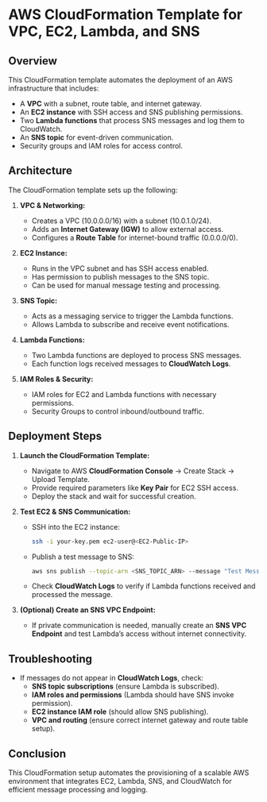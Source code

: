 # AWS CloudFormation Template for VPC, EC2, Lambda, and SNS

## Overview

This CloudFormation template automates the deployment of an AWS infrastructure that includes:

- A **VPC** with a subnet, route table, and internet gateway.
- An **EC2 instance** with SSH access and SNS publishing permissions.
- Two **Lambda functions** that process SNS messages and log them to CloudWatch.
- An **SNS topic** for event-driven communication.
- Security groups and IAM roles for access control.

## Architecture

The CloudFormation template sets up the following:

1. **VPC & Networking:**

   - Creates a VPC (10.0.0.0/16) with a subnet (10.0.1.0/24).
   - Adds an **Internet Gateway (IGW)** to allow external access.
   - Configures a **Route Table** for internet-bound traffic (0.0.0.0/0).

2. **EC2 Instance:**

   - Runs in the VPC subnet and has SSH access enabled.
   - Has permission to publish messages to the SNS topic.
   - Can be used for manual message testing and processing.

3. **SNS Topic:**

   - Acts as a messaging service to trigger the Lambda functions.
   - Allows Lambda to subscribe and receive event notifications.

4. **Lambda Functions:**

   - Two Lambda functions are deployed to process SNS messages.
   - Each function logs received messages to **CloudWatch Logs**.

5. **IAM Roles & Security:**

   - IAM roles for EC2 and Lambda functions with necessary permissions.
   - Security Groups to control inbound/outbound traffic.

## Deployment Steps

1. **Launch the CloudFormation Template:**

   - Navigate to AWS **CloudFormation Console** → Create Stack → Upload Template.
   - Provide required parameters like **Key Pair** for EC2 SSH access.
   - Deploy the stack and wait for successful creation.

2. **Test EC2 & SNS Communication:**

   - SSH into the EC2 instance:
     ```bash
     ssh -i your-key.pem ec2-user@<EC2-Public-IP>
     ```
   - Publish a test message to SNS:
     ```bash
     aws sns publish --topic-arn <SNS_TOPIC_ARN> --message "Test Message from EC2"
     ```
   - Check **CloudWatch Logs** to verify if Lambda functions received and processed the message.

3. **(Optional) Create an SNS VPC Endpoint:**

   - If private communication is needed, manually create an **SNS VPC Endpoint** and test Lambda’s access without internet connectivity.

## Troubleshooting

- If messages do not appear in **CloudWatch Logs**, check:
  - **SNS topic subscriptions** (ensure Lambda is subscribed).
  - **IAM roles and permissions** (Lambda should have SNS invoke permission).
  - **EC2 instance IAM role** (should allow SNS publishing).
  - **VPC and routing** (ensure correct internet gateway and route table setup).

## Conclusion

This CloudFormation setup automates the provisioning of a scalable AWS environment that integrates EC2, Lambda, SNS, and CloudWatch for efficient message processing and logging.

